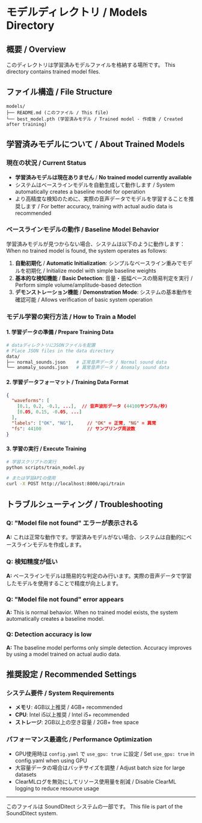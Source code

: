 # モデルディレクトリ / Models Directory

## 概要 / Overview

このディレクトリは学習済みモデルファイルを格納する場所です。
This directory contains trained model files.

## ファイル構造 / File Structure

```
models/
├── README.md (このファイル / This file)
└── best_model.pth (学習済みモデル / Trained model - 作成後 / Created after training)
```

## 学習済みモデルについて / About Trained Models

### 現在の状況 / Current Status
- **学習済みモデルは現在ありません** / **No trained model currently available**
- システムはベースラインモデルを自動生成して動作します / System automatically creates a baseline model for operation
- より高精度な検知のために、実際の音声データでモデルを学習することを推奨します / For better accuracy, training with actual audio data is recommended

### ベースラインモデルの動作 / Baseline Model Behavior
学習済みモデルが見つからない場合、システムは以下のように動作します：
When no trained model is found, the system operates as follows:

1. **自動初期化** / **Automatic Initialization**: シンプルなベースライン重みでモデルを初期化 / Initialize model with simple baseline weights
2. **基本的な検知機能** / **Basic Detection**: 音量・振幅ベースの簡易判定を実行 / Perform simple volume/amplitude-based detection
3. **デモンストレーション機能** / **Demonstration Mode**: システムの基本動作を確認可能 / Allows verification of basic system operation

### モデル学習の実行方法 / How to Train a Model

#### 1. 学習データの準備 / Prepare Training Data
```bash
# dataディレクトリにJSONファイルを配置
# Place JSON files in the data directory
data/
├── normal_sounds.json    # 正常音声データ / Normal sound data
└── anomaly_sounds.json   # 異常音声データ / Anomaly sound data
```

#### 2. 学習データフォーマット / Training Data Format
```json
{
  "waveforms": [
    [0.1, 0.2, -0.1, ...],  // 音声波形データ (44100サンプル/秒)
    [0.05, 0.15, -0.05, ...]
  ],
  "labels": ["OK", "NG"],     // "OK" = 正常, "NG" = 異常
  "fs": 44100                 // サンプリング周波数
}
```

#### 3. 学習の実行 / Execute Training
```bash
# 学習スクリプトの実行
python scripts/train_model.py

# または学習APIの使用
curl -X POST http://localhost:8000/api/train
```

## トラブルシューティング / Troubleshooting

### Q: "Model file not found" エラーが表示される
**A:** これは正常な動作です。学習済みモデルがない場合、システムは自動的にベースラインモデルを作成します。

### Q: 検知精度が低い
**A:** ベースラインモデルは簡易的な判定のみ行います。実際の音声データで学習したモデルを使用することで精度が向上します。

### Q: "Model file not found" error appears
**A:** This is normal behavior. When no trained model exists, the system automatically creates a baseline model.

### Q: Detection accuracy is low
**A:** The baseline model performs only simple detection. Accuracy improves by using a model trained on actual audio data.

## 推奨設定 / Recommended Settings

### システム要件 / System Requirements
- **メモリ**: 4GB以上推奨 / 4GB+ recommended
- **CPU**: Intel i5以上推奨 / Intel i5+ recommended  
- **ストレージ**: 2GB以上の空き容量 / 2GB+ free space

### パフォーマンス最適化 / Performance Optimization
- GPU使用時は `config.yaml` で `use_gpu: true` に設定 / Set `use_gpu: true` in config.yaml when using GPU
- 大容量データの場合はバッチサイズを調整 / Adjust batch size for large datasets
- ClearMLログを無効にしてリソース使用量を削減 / Disable ClearML logging to reduce resource usage

---

このファイルは SoundDitect システムの一部です。
This file is part of the SoundDitect system.